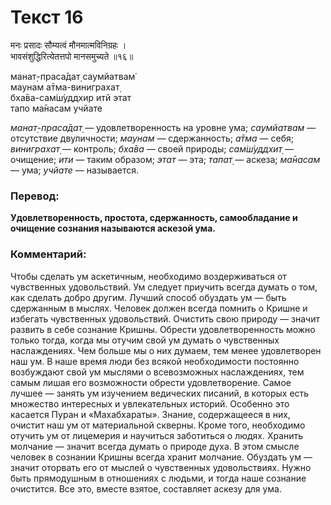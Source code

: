 # Текст 16

मनः प्रसादः सौम्यत्वं मौनमात्मविनिग्रहः ।  
भावसंशुद्धिरित्येतत्तपो मानसमुच्यते ॥१६॥

манат̣-праса̄дат̣ саумйатвам̇  
маунам а̄тма-виниграхат̣  
бха̄ва-сам̇ш́уддхир итй этат  
тапо ма̄насам учйате

_манат̣-праса̄дат̣_ — удовлетворенность на уровне ума; _саумйатвам_ — отсутствие двуличности; _маунам_ — сдержанность; _а̄тма_ — себя; _виниграхат̣_ — контроль; _бха̄ва_ — своей природы; _сам̇ш́уддхит̣_ — очищение; _ити_ — таким образом; _этат_ — эта; _тапат̣_ — аскеза; _ма̄насам_ — ума; _учйате_ — называется.

### Перевод:

**Удовлетворенность, простота, сдержанность, самообладание и очищение сознания называются аскезой ума.**

### Комментарий:

Чтобы сделать ум аскетичным, необходимо воздерживаться от чувственных удовольствий. Ум следует приучить всегда думать о том, как сделать добро другим. Лучший способ обуздать ум — быть сдержанным в мыслях. Человек должен всегда помнить о Кришне и избегать чувственных удовольствий. Очистить свою природу — значит развить в себе сознание Кришны. Обрести удовлетворенность можно только тогда, когда мы отучим свой ум думать о чувственных наслаждениях. Чем больше мы о них думаем, тем менее удовлетворен наш ум. В наше время люди без всякой необходимости постоянно возбуждают свой ум мыслями о всевозможных наслаждениях, тем самым лишая его возможности обрести удовлетворение. Самое лучшее — занять ум изучением ведических писаний, в которых есть множество интересных и увлекательных историй. Особенно это касается Пуран и «Махабхараты». Знание, содержащееся в них, очистит наш ум от материальной скверны. Кроме того, необходимо отучить ум от лицемерия и научиться заботиться о людях. Хранить молчание — значит всегда думать о природе духа. В этом смысле человек в сознании Кришны всегда хранит молчание. Обуздать ум — значит оторвать его от мыслей о чувственных удовольствиях. Нужно быть прямодушным в отношениях с людьми, и тогда наше сознание очистится. Все это, вместе взятое, составляет аскезу для ума.